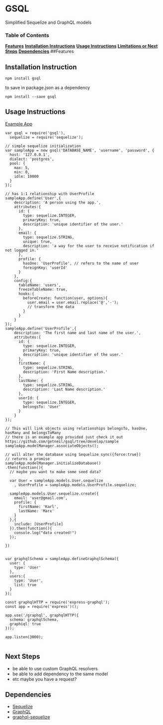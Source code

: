 # GSQL
Simplified Sequelize and GraphQL models

### Table of Contents
**[Features](#features)**
**[Installation Instructions](#usage)**
**[Usage Instructions](#usage-instructions)**
**[Limitations or Next Steps](#limitations)**
**[Dependencies](#dependencies)**
##Features

## Installation Instruction
```
npm install gsql
```
to save in package.json as a dependency
```
npm install --save gsql
```

## Usage Instructions
[Example App](https://github.com/getneil/gsql/tree/develop/sample)
```
var gsql = require('gsql'),
  sequelize = require('sequelize');

// simple sequelize initialization
var sampleApp = new gsql('DATABASE_NAME', 'username', 'password', {
  host: '127.0.0.1',
  dialect: 'postgres',
  pool: {
    max: 5,
    min: 0,
    idle: 10000
  }
});

// has 1:1 relationship with UserProfile
sampleApp.define('User',{
    description: 'A person using the app.',
    attributes:{
      id: {
        type: sequelize.INTEGER,
        primaryKey: true,
        description: 'unique identifier of the user.'
      },
      email: {
        type: sequelize.STRING,
        unique: true,
        description: 'a way for the user to receive notification if not logged in.'
      },
      profile: {
        hasOne: 'UserProfile', // refers to the name of user
        foreignKey: 'userId'
      }
    },
    config:{
      tableName: 'users',
      freezeTableName: true,
      hooks:{
        beforeCreate: function(user, options){
          user.email = user.email.replace('@','-');
          // transform the data
        }
      }
    }
});
sampleApp.define('UserProfile',{
    description: 'The first name and last name of the user.',
    attributes:{
      id: {
        type: sequelize.INTEGER,
        primaryKey: true,
        description: 'unique identifier of the user.'
      },
      firstName: {
        type: sequelize.STRING,
        description: 'First Name description.'
      },
      lastName: {
        type: sequelize.STRING,
        description: 'Last Name description.'
      },
      userId: {
        type: sequelize.INTEGER,
        belongsTo: 'User'
      }
    }
});

// This will link objects using relationships belongsTo, hasOne, hasMany and belongsToMany
// there is an example app provided just check it out  https://github.com/getneil/gsql/tree/develop/sample
sampleApp.modelManager.associateObjects();

// will alter the database using Sequelize sync({force:true})
// returns a promise
sampleApp.modelManager.initializeDatabase()
.then(function(){
  // maybe you want to make some seed data?

  var User = sampleApp.models.User.sequelize
    , UserProfile = sampleApp.models.UserProfile.sequelize;

  sampleApp.models.User.sequelize.create({
    email: 'user@gmail.com',
    profile: {
      firstName: 'Karl',
      lastName: 'Marx'
    }
  },{
    include: [UserProfile]
  }).then(function(){
    console.log("data created!")
  });

})


var graphqlSchema = sampleApp.defineGraphqlSchema({
  user: {
    type: 'User'
  },
  users:{
    type: 'User',
    list: true
  }
});

const graphqlHTTP = require('express-graphql');
const app = require('express')();

app.use('/graphql', graphqlHTTP({
  schema: graphqlSchema,
  graphiql: true
}));

app.listen(3000);


```

## Next Steps
- be able to use custom GraphQL resolvers
- be able to add dependency to the same model
- etc maybe you have a request?

## Dependencies
- [Sequelize](http://docs.sequelizejs.com/en/latest/)
- [GraphQL](https://github.com/facebook/graphql)
- [graphql-sequelize](https://github.com/mickhansen/graphql-sequelize)
